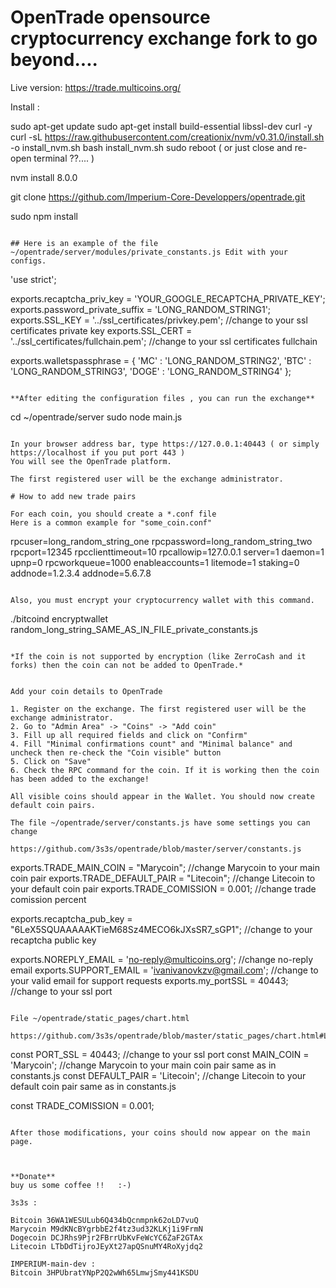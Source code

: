 # OpenTrade opensource cryptocurrency exchange fork to go beyond....

Live version: https://trade.multicoins.org/

Install :

sudo apt-get update
sudo apt-get install build-essential libssl-dev curl -y
curl -sL https://raw.githubusercontent.com/creationix/nvm/v0.31.0/install.sh -o install_nvm.sh
bash install_nvm.sh
sudo reboot  ( or just close and re-open terminal ??.... )

nvm install 8.0.0

git clone https://github.com/Imperium-Core-Developpers/opentrade.git

sudo npm install 
```

## Here is an example of the file ~/opentrade/server/modules/private_constants.js Edit with your configs.
```
'use strict';

exports.recaptcha_priv_key = 'YOUR_GOOGLE_RECAPTCHA_PRIVATE_KEY';
exports.password_private_suffix = 'LONG_RANDOM_STRING1';
exports.SSL_KEY = '../ssl_certificates/privkey.pem'; //change to your ssl certificates private key
exports.SSL_CERT = '../ssl_certificates/fullchain.pem'; //change to your ssl certificates fullchain

exports.walletspassphrase = {
    'MC' : 'LONG_RANDOM_STRING2',
    'BTC' : 'LONG_RANDOM_STRING3',
    'DOGE' : 'LONG_RANDOM_STRING4'
};
```

**After editing the configuration files , you can run the exchange**

```
cd  ~/opentrade/server
sudo node main.js
```

In your browser address bar, type https://127.0.0.1:40443 ( or simply https://localhost if you put port 443 )
You will see the OpenTrade platform.

The first registered user will be the exchange administrator. 

# How to add new trade pairs

For each coin, you should create a *.conf file
Here is a common example for "some_coin.conf"

```
rpcuser=long_random_string_one
rpcpassword=long_random_string_two
rpcport=12345
rpcclienttimeout=10
rpcallowip=127.0.0.1
server=1
daemon=1
upnp=0
rpcworkqueue=1000
enableaccounts=1
litemode=1
staking=0
addnode=1.2.3.4
addnode=5.6.7.8

```

Also, you must encrypt your cryptocurrency wallet with this command.

```
./bitcoind encryptwallet random_long_string_SAME_AS_IN_FILE_private_constants.js

```

*If the coin is not supported by encryption (like ZerroCash and it forks) then the coin can not be added to OpenTrade.*


Add your coin details to OpenTrade

1. Register on the exchange. The first registered user will be the exchange administrator.
2. Go to "Admin Area" -> "Coins" -> "Add coin"
3. Fill up all required fields and click on "Confirm"
4. Fill "Minimal confirmations count" and "Minimal balance" and uncheck then re-check the "Coin visible" button
5. Click on "Save"
6. Check the RPC command for the coin. If it is working then the coin has been added to the exchange!

All visible coins should appear in the Wallet. You should now create default coin pairs.

The file ~/opentrade/server/constants.js have some settings you can change

https://github.com/3s3s/opentrade/blob/master/server/constants.js

```
exports.TRADE_MAIN_COIN = "Marycoin"; //change Marycoin to your main coin pair
exports.TRADE_DEFAULT_PAIR = "Litecoin"; //change Litecoin to your default coin pair
exports.TRADE_COMISSION = 0.001; //change trade comission percent

exports.recaptcha_pub_key = "6LeX5SQUAAAAAKTieM68Sz4MECO6kJXsSR7_sGP1"; //change to your recaptcha public key

exports.NOREPLY_EMAIL = 'no-reply@multicoins.org'; //change no-reply email
exports.SUPPORT_EMAIL = 'ivanivanovkzv@gmail.com'; //change to your valid email for support requests
exports.my_portSSL = 40443; //change to your ssl port

```

File ~/opentrade/static_pages/chart.html

https://github.com/3s3s/opentrade/blob/master/static_pages/chart.html#L23

```
const PORT_SSL = 40443; //change to your ssl port
const MAIN_COIN = 'Marycoin'; //change Marycoin to your main coin pair same as in constants.js
const DEFAULT_PAIR = 'Litecoin'; //change Litecoin to your default coin pair same as in constants.js
      
const TRADE_COMISSION = 0.001;
```

After those modifications, your coins should now appear on the main page.



**Donate**
buy us some coffee !!   :-)

3s3s :

Bitcoin 36WA1WESULub6Q434bQcnmpnk62oLD7vuQ
Marycoin M9dKNcBYgrbbE2f4tz3ud32KLKj1i9FrmN
Dogecoin DCJRhs9Pjr2FBrrUbKvFeWcYC6ZaF2GTAx
Litecoin LTbDdTijroJEyXt27apQSnuMY4RoXyjdq2

IMPERIUM-main-dev :
Bitcoin 3HPUbratYNpP2Q2wWh65LmwjSmy441KSDU



